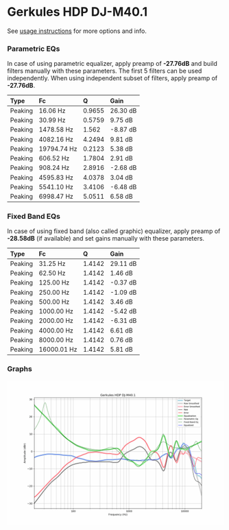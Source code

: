 # Gerkules HDP DJ-M40.1
See [usage instructions](https://github.com/jaakkopasanen/AutoEq#usage) for more options and info.

### Parametric EQs
In case of using parametric equalizer, apply preamp of **-27.76dB** and build filters manually
with these parameters. The first 5 filters can be used independently.
When using independent subset of filters, apply preamp of **-27.76dB**.

| Type    | Fc          |      Q | Gain     |
|:--------|:------------|:-------|:---------|
| Peaking | 16.06 Hz    | 0.9655 | 26.30 dB |
| Peaking | 30.99 Hz    | 0.5759 | 9.75 dB  |
| Peaking | 1478.58 Hz  | 1.562  | -8.87 dB |
| Peaking | 4082.16 Hz  | 4.2494 | 9.81 dB  |
| Peaking | 19794.74 Hz | 0.2123 | 5.38 dB  |
| Peaking | 606.52 Hz   | 1.7804 | 2.91 dB  |
| Peaking | 908.24 Hz   | 2.8916 | -2.68 dB |
| Peaking | 4595.83 Hz  | 4.0378 | 3.04 dB  |
| Peaking | 5541.10 Hz  | 3.4106 | -6.48 dB |
| Peaking | 6998.47 Hz  | 5.0511 | 6.58 dB  |

### Fixed Band EQs
In case of using fixed band (also called graphic) equalizer, apply preamp of **-28.58dB**
(if available) and set gains manually with these parameters.

| Type    | Fc          |      Q | Gain     |
|:--------|:------------|:-------|:---------|
| Peaking | 31.25 Hz    | 1.4142 | 29.11 dB |
| Peaking | 62.50 Hz    | 1.4142 | 1.46 dB  |
| Peaking | 125.00 Hz   | 1.4142 | -0.37 dB |
| Peaking | 250.00 Hz   | 1.4142 | -1.09 dB |
| Peaking | 500.00 Hz   | 1.4142 | 3.46 dB  |
| Peaking | 1000.00 Hz  | 1.4142 | -5.42 dB |
| Peaking | 2000.00 Hz  | 1.4142 | -6.31 dB |
| Peaking | 4000.00 Hz  | 1.4142 | 6.61 dB  |
| Peaking | 8000.00 Hz  | 1.4142 | 0.76 dB  |
| Peaking | 16000.01 Hz | 1.4142 | 5.81 dB  |

### Graphs
![](./Gerkules%20HDP%20DJ-M40.1.png)